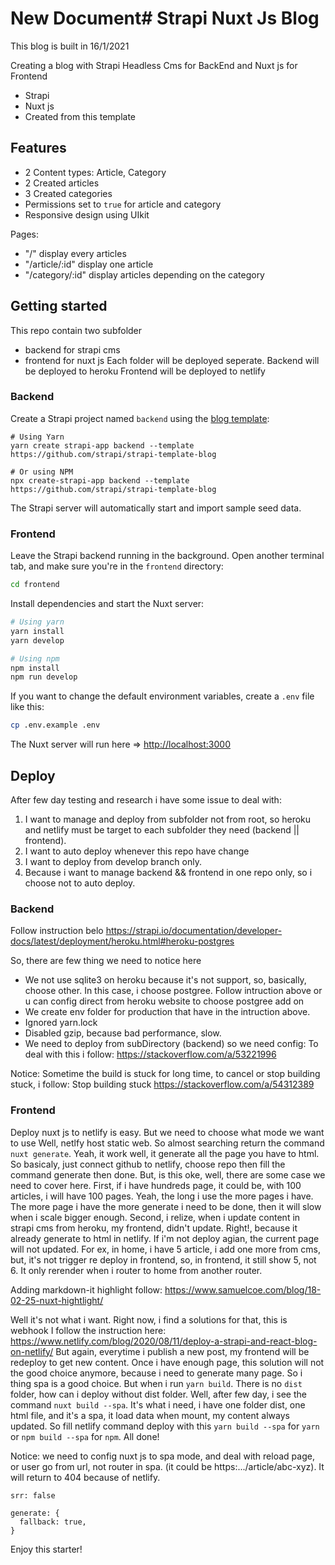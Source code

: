 # New Document# Strapi Nuxt Js Blog
This blog is built in 16/1/2021

Creating a blog with Strapi Headless Cms for BackEnd and Nuxt js for Frontend

- Strapi
- Nuxt js
- Created from this template


## Features

- 2 Content types: Article, Category
- 2 Created articles
- 3 Created categories
- Permissions set to `true` for article and category
- Responsive design using UIkit

Pages:

- "/" display every articles
- "/article/:id" display one article
- "/category/:id" display articles depending on the category

## Getting started

This repo contain two subfolder
- backend for strapi cms
- frontend for nuxt js
Each folder will be deployed seperate.
Backend will be deployed to heroku
Frontend will be deployed to netlify

### Backend

Create a Strapi project named `backend` using the [blog template](https://github.com/strapi/strapi-template-blog):

```
# Using Yarn
yarn create strapi-app backend --template https://github.com/strapi/strapi-template-blog

# Or using NPM
npx create-strapi-app backend --template https://github.com/strapi/strapi-template-blog
```

The Strapi server will automatically start and import sample seed data.

### Frontend

Leave the Strapi backend running in the background. Open another terminal tab, and make sure you're in the `frontend` directory:

```bash
cd frontend
```

Install dependencies and start the Nuxt server:

```bash
# Using yarn
yarn install
yarn develop

# Using npm
npm install
npm run develop
```


If you want to change the default environment variables, create a `.env` file like this:

```sh
cp .env.example .env
```

The Nuxt server will run here => [http://localhost:3000](http://localhost:3000)

## Deploy
After few day testing and research i have some issue to deal with:
1. I want to manage and deploy from subfolder not from root, so heroku and netlify must be target to each subfolder they need (backend || frontend).
2. I want to auto deploy whenever this repo have change
3. I want to deploy from develop branch only.
4. Because i want to manage backend && frontend in one repo only, so i choose not to auto deploy.

### Backend
Follow instruction belo
https://strapi.io/documentation/developer-docs/latest/deployment/heroku.html#heroku-postgres

So, there are few thing we need to notice here
- We not use sqlite3 on heroku because it's not support, so, basically, choose other. In this case, i choose postgree. Follow intruction above or u can config direct from heroku website to choose postgree add on
- We create env folder for production that have in the intruction above.
- Ignored yarn.lock
- Disabled gzip, because bad performance, slow.
- We need to deploy from subDirectory (backend) so we need config:
To deal with this i follow: https://stackoverflow.com/a/53221996

Notice: Sometime the build is stuck for long time, to cancel or stop building stuck, i follow:
Stop building stuck https://stackoverflow.com/a/54312389

### Frontend
Deploy nuxt js to netlify is easy.
But we need to choose what mode we want to use
Well, netlfy host static web. So almost searching return the command `nuxt generate`. Yeah, it work well, it generate all the page you have to html. So basicaly, just connect github to netlify, choose repo then fill the command generate then done.
But, is this oke, well, there are some case we need to cover here.
First, if i have hundreds page, it could be, with 100 articles, i will have 100 pages. Yeah, the long i use the more pages i have. The more page i have the more generate i need to be done, then it will slow when i scale bigger enough.
Second, i relize, when i update content in strapi cms from heroku, my frontend, didn't update. Right!, because it already generate to html in netlify. If i'm not deploy agian, the current page will not updated.
For ex, in home, i have 5 article, i add one more from cms, but, it's not trigger re deploy in frontend, so, in frontend, it still show 5, not 6. It only rerender when i router to home from another router.

Adding markdown-it highlight follow: https://www.samuelcoe.com/blog/18-02-25-nuxt-hightlight/

Well it's not what i want.
Right now, i find a solutions for that, this is webhook
I follow the instruction here: https://www.netlify.com/blog/2020/08/11/deploy-a-strapi-and-react-blog-on-netlify/
But again, everytime i publish a new post, my frontend will be redeploy to get new content. Once i have enough page, this solution will not the good choice anymore, because i need to generate many page.
So i thing spa is a good choice.
But when i run `yarn build`. There is no `dist` folder, how can i deploy without dist folder.
Well, after few day, i see the command `nuxt build --spa`. It's what i need, i have one folder dist, one html file, and it's a spa, it load data when mount, my content always updated.
So fill netlify command deploy with this `yarn build --spa` for `yarn` or `npm build --spa` for `npm`. All done!

Notice: we need to config nuxt js to spa mode, and deal with reload page, or user go from url, not router in spa. (it could be https:.../article/abc-xyz). It will return to 404 because of netlify. 

```srr: false```
```
generate: {
  fallback: true,
}
```

Enjoy this starter!
